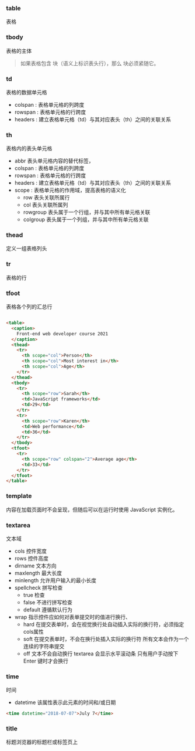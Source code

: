 ### table
表格

### tbody
表格的主体

> 如果表格包含 <thead> 块（语义上标识表头行），那么 <tbody> 块必须紧随它。

### td
表格的数据单元格
- colspan : 表格单元格的列跨度
- rowspan : 表格单元格的行跨度
- headers : 建立表格单元格（td）与其对应表头（th）之间的关联关系

### th
表格内的表头单元格
- abbr 表头单元格内容的替代标签，
- colspan : 表格单元格的列跨度
- rowspan : 表格单元格的行跨度
- headers : 建立表格单元格（td）与其对应表头（th）之间的关联关系
- scope : 表格单元格的作用域，提高表格的语义化
    - row 表头关联所属行
    - col 表头关联所属列
    - rowgroup 表头属于一个行组，并与其中所有单元格关联
    - colgroup 表头属于一个列组，并与其中所有单元格关联


### thead
定义一组表格列头


### tr
表格的行


### tfoot
表格各个列的汇总行

```html

<table>
  <caption>
    Front-end web developer course 2021
  </caption>
  <thead>
    <tr>
      <th scope="col">Person</th>
      <th scope="col">Most interest in</th>
      <th scope="col">Age</th>
    </tr>
  </thead>
  <tbody>
    <tr>
      <th scope="row">Sarah</th>
      <td>JavaScript frameworks</td>
      <td>29</td>
    </tr>
    <tr>
      <th scope="row">Karen</th>
      <td>Web performance</td>
      <td>36</td>
    </tr>
  </tbody>
  <tfoot>
    <tr>
      <th scope="row" colspan="2">Average age</th>
      <td>33</td>
    </tr>
  </tfoot>
</table>
```


### template
内容在加载页面时不会呈现，但随后可以在运行时使用 JavaScript 实例化。


### textarea
文本域
- cols 控件宽度
- rows 控件高度
- dirname 文本方向
- maxlength 最大长度
- minlength 允许用户输入的最小长度
- spellcheck 拼写检查
    - true 检查
    - false 不进行拼写检查
    - default 遵循默认行为
- wrap 指示控件应如何对表单提交时的值进行换行、
    - hard 在提交表单时，会在视觉换行处自动插入实际的换行符，必须指定cols属性
    - soft 在提交表单时，不会在换行处插入实际的换行符 所有文本会作为一个连续的字符串提交
    - off 文本不会自动换行 textarea 会显示水平滚动条 只有用户手动按下 Enter 键时才会换行

### time
时间

- datetime 该属性表示此元素的时间和/或日期
```html
<time datetime="2018-07-07">July 7</time>
```

### title
标题浏览器的标题栏或标签页上
<title>元素始终在页面的 <head> 块内使用。

### track
文本轨元素
作为媒体元素 <audio> 和 <video> 的子元素使用。例如在视频上叠加字幕或隐藏式字幕，或与音频轨一起显示。
轨道格式为 WebVTT 格式（.vtt 文件）
```html
<video controls src="/media/cc0-videos/friday.mp4">
  <track default kind="captions" srclang="en" src="/media/examples/friday.vtt" />
  Download the
  <a href="/media/cc0-videos/friday.mp4">MP4</a>
  video, and
  <a href="/media/examples/friday.vtt">subtitles</a>.
</video>

```

- default 应启用该轨道
- kind 文本轨的使用方式默认的类型是 subtitles
    - subtitles 字幕提供观众无法理解的内容的翻译。字幕可能包含额外的内容，通常是额外的背景信息
    - captions 隐藏式字幕提供音频的文字记录，并可能包含翻译 它可能包含重要的非语言信息，例如音乐提示或音效
    - chapters 章节标题用于用户浏览媒体资源时使用。
    - metadata 由脚本元素使用的轨道。对用户不可见
- label 用户可读的文本轨标题，浏览器在列出可用文本轨时使用。
- src url
- srclang 语言标识

### tt
电报文本元素 已弃用
